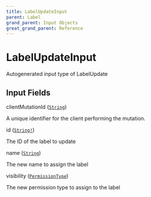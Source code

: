 ```yaml
---
title: LabelUpdateInput
parent: Label
grand_parent: Input Objects
great_grand_parent: Reference
---
```


<h1>LabelUpdateInput</h1>

Autogenerated input type of LabelUpdate

<h2>Input Fields</h2>

<div class="field-entry ">
  <span id="client_mutation_id" class="field-name anchored">clientMutationId (<code><a href="/docs/reference/scalar/string">String</a></code>)</span>

  <div class="description-wrapper">
   <p>A unique identifier for the client performing the mutation.</p>

  </div>
</div>

<div class="field-entry ">
  <span id="id" class="field-name anchored">id (<code><a href="/docs/reference/scalar/string">String!</a></code>)</span>

  <div class="description-wrapper">
   <p>The ID of the label to update</p>

  </div>
</div>

<div class="field-entry ">
  <span id="name" class="field-name anchored">name (<code><a href="/docs/reference/scalar/string">String</a></code>)</span>

  <div class="description-wrapper">
   <p>The new name to assign the label</p>

  </div>
</div>

<div class="field-entry ">
  <span id="visibility" class="field-name anchored">visibility (<code><a href="/docs/reference/enum/permission_type">PermissionType</a></code>)</span>

  <div class="description-wrapper">
   <p>The new permission type to assign to the label</p>

  </div>
</div>

